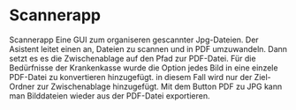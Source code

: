 # Scannerapp
Scannerapp 
Eine GUI zum organiseren gescannter Jpg-Dateien.
Der Asistent leitet einen an, Dateien zu scannen und in PDF umzuwandeln. Dann setzt es es die Zwischenablage auf den Pfad zur PDF-Datei. 
Für die Bedürfnisse der Krankenkasse wurde die Option jedes Bild in eine einzele PDF-Datei zu konvertieren hinzugefügt. in diesem Fall wird nur der Ziel-Ordner zur Zwischenablage hinzugefügt. 
Mit dem Button PDF zu JPG kann man Bilddateien wieder aus der PDF-Datei exportieren.
